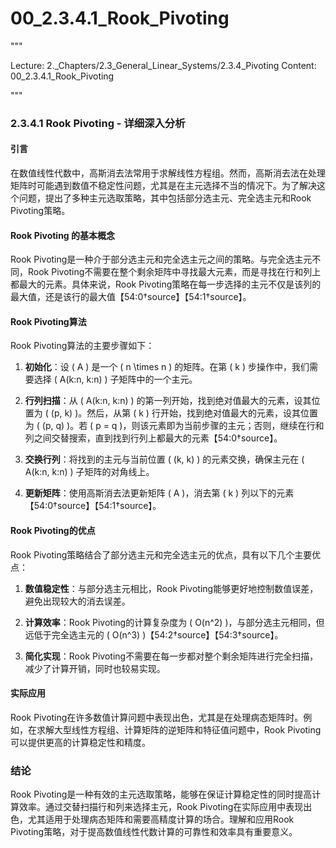 # 00_2.3.4.1_Rook_Pivoting

"""

Lecture: 2._Chapters/2.3_General_Linear_Systems/2.3.4_Pivoting
Content: 00_2.3.4.1_Rook_Pivoting

"""

### 2.3.4.1 Rook Pivoting - 详细深入分析

#### 引言
在数值线性代数中，高斯消去法常用于求解线性方程组。然而，高斯消去法在处理矩阵时可能遇到数值不稳定性问题，尤其是在主元选择不当的情况下。为了解决这个问题，提出了多种主元选取策略，其中包括部分选主元、完全选主元和Rook Pivoting策略。

#### Rook Pivoting 的基本概念
Rook Pivoting是一种介于部分选主元和完全选主元之间的策略。与完全选主元不同，Rook Pivoting不需要在整个剩余矩阵中寻找最大元素，而是寻找在行和列上都最大的元素。具体来说，Rook Pivoting策略在每一步选择的主元不仅是该列的最大值，还是该行的最大值【54:0†source】【54:1†source】。

#### Rook Pivoting算法
Rook Pivoting算法的主要步骤如下：

1. **初始化**：设 \( A \) 是一个 \( n \times n \) 的矩阵。在第 \( k \) 步操作中，我们需要选择 \( A(k:n, k:n) \) 子矩阵中的一个主元。

2. **行列扫描**：从 \( A(k:n, k:n) \) 的第一列开始，找到绝对值最大的元素，设其位置为 \( (p, k) \)。然后，从第 \( k \) 行开始，找到绝对值最大的元素，设其位置为 \( (p, q) \)。若 \( p = q \)，则该元素即为当前步骤的主元；否则，继续在行和列之间交替搜索，直到找到行列上都最大的元素【54:0†source】。

3. **交换行列**：将找到的主元与当前位置 \( (k, k) \) 的元素交换，确保主元在 \( A(k:n, k:n) \) 子矩阵的对角线上。

4. **更新矩阵**：使用高斯消去法更新矩阵 \( A \)，消去第 \( k \) 列以下的元素【54:0†source】【54:1†source】。

#### Rook Pivoting的优点
Rook Pivoting策略结合了部分选主元和完全选主元的优点，具有以下几个主要优点：

1. **数值稳定性**：与部分选主元相比，Rook Pivoting能够更好地控制数值误差，避免出现较大的消去误差。

2. **计算效率**：Rook Pivoting的计算复杂度为 \( O(n^2) \)，与部分选主元相同，但远低于完全选主元的 \( O(n^3) \)【54:2†source】【54:3†source】。

3. **简化实现**：Rook Pivoting不需要在每一步都对整个剩余矩阵进行完全扫描，减少了计算开销，同时也较易实现。

#### 实际应用
Rook Pivoting在许多数值计算问题中表现出色，尤其是在处理病态矩阵时。例如，在求解大型线性方程组、计算矩阵的逆矩阵和特征值问题中，Rook Pivoting可以提供更高的计算稳定性和精度。

### 结论
Rook Pivoting是一种有效的主元选取策略，能够在保证计算稳定性的同时提高计算效率。通过交替扫描行和列来选择主元，Rook Pivoting在实际应用中表现出色，尤其适用于处理病态矩阵和需要高精度计算的场合。理解和应用Rook Pivoting策略，对于提高数值线性代数计算的可靠性和效率具有重要意义。